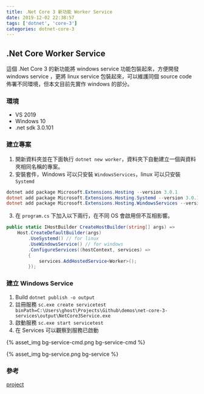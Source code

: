 ```yaml
---
title: .Net Core 3 新功能 Worker Service
date: 2019-12-02 22:38:57
tags: ['dotnet', 'core-3']
categories: dotnet-core-3
---
```


## .Net Core Worker Service

這個 .Net Core 3 的新功能將 windows service 功能包裝起來，方便開發 windows service ，更將 linux service 包裝起來，可以維護同個 source code 佈署不同環境，但本文目前先實作 windows 的部分。

### 環境

* VS 2019
* Windows 10
* .net sdk 3.0.101

### 建立專案

1. 開新資料夾並在下面執行 `dotnet new worker`，資料夾下自動建立一個與資料夾相同名稱的專案。
2. 安裝套件，Windows 可以只安裝 `WindowsServices`，linux 可以只安裝 `Systemd`

```powershell
dotnet add package Microsoft.Extensions.Hosting --version 3.0.1
dotnet add package Microsoft.Extensions.Hosting.Systemd --version 3.0.1
dotnet add package Microsoft.Extensions.Hosting.WindowsServices --version 3.0.1
```

3. 在 `program.cs` 下加入以下兩行，在不同 OS 會啟用但不互相影響。

```csharp
public static IHostBuilder CreateHostBuilder(string[] args) =>
    Host.CreateDefaultBuilder(args)
        .UseSystemd() // for linux
        .UseWindowsService() // for windows
        .ConfigureServices((hostContext, services) =>
        {
            services.AddHostedService<Worker>();
        });
```

### 建立 Windows Service

1. Build `dotnet publish -o output`
1. 註冊服務 `sc.exe create servicetest binPath=C:\Users\ghost\Projects\Github\demos\net-core-3-services\output\NetCore3Service.exe`
1. 啟動服務 `sc.exe start servicetest`
1. 在 Services 可以觀察到服務已啟動

{% asset_img bg-service-cmd.png bg-service-cmd %}

{% asset_img bg-service.png bg-service %}

### 參考

[project](https://github.com/GhostTW/demos/tree/master/net-core-3-services)
